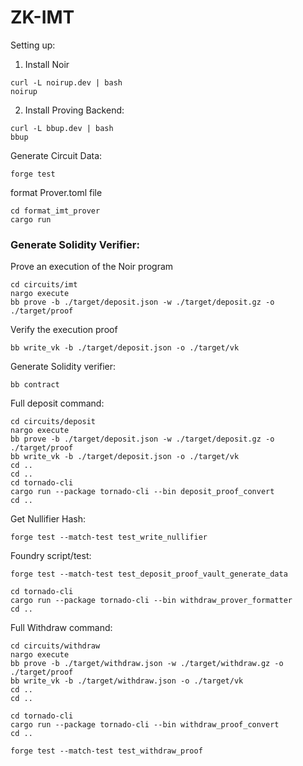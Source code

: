 # ZK-IMT



Setting up:

1) Install Noir
```
curl -L noirup.dev | bash
noirup
```

2) Install Proving Backend:
```
curl -L bbup.dev | bash
bbup
```

Generate Circuit Data:
```
forge test 
```

format Prover.toml file
```
cd format_imt_prover
cargo run
```

### Generate Solidity Verifier:

Prove an execution of the Noir program
```
cd circuits/imt
nargo execute
bb prove -b ./target/deposit.json -w ./target/deposit.gz -o ./target/proof
```


Verify the execution proof
```
bb write_vk -b ./target/deposit.json -o ./target/vk
```

Generate Solidity verifier:
```
bb contract
```



Full deposit command:

```
cd circuits/deposit
nargo execute
bb prove -b ./target/deposit.json -w ./target/deposit.gz -o ./target/proof
bb write_vk -b ./target/deposit.json -o ./target/vk
cd ..
cd ..
cd tornado-cli 
cargo run --package tornado-cli --bin deposit_proof_convert 
cd ..
```


Get Nullifier Hash:
```
forge test --match-test test_write_nullifier
```


Foundry script/test:
```
forge test --match-test test_deposit_proof_vault_generate_data

cd tornado-cli
cargo run --package tornado-cli --bin withdraw_prover_formatter
cd ..

```




Full Withdraw command:
```
cd circuits/withdraw
nargo execute
bb prove -b ./target/withdraw.json -w ./target/withdraw.gz -o ./target/proof
bb write_vk -b ./target/withdraw.json -o ./target/vk
cd ..
cd ..

cd tornado-cli
cargo run --package tornado-cli --bin withdraw_proof_convert
cd ..

forge test --match-test test_withdraw_proof 
```